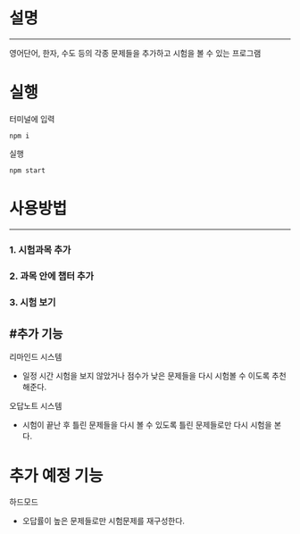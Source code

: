 # 설명

---

영어단어, 한자, 수도 등의 각종 문제들을 추가하고 시험을 볼 수 있는 프로그램

# 실행

터미널에 입력

```
npm i
```

실행

```
npm start
```

# 사용방법

---

### 1. 시험과목 추가

### 2. 과목 안에 챕터 추가

### 3. 시험 보기

## #추가 기능

리마인드 시스템

- 일정 시간 시험을 보지 않았거나 점수가 낮은 문제들을 다시 시험볼 수 이도록 추천해준다.

오답노트 시스템

- 시험이 끝난 후 틀린 문제들을 다시 볼 수 있도록 틀린 문제들로만 다시 시험을 본다.

# 추가 예정 기능

하드모드

- 오답률이 높은 문제들로만 시험문제를 재구성한다.
